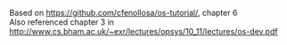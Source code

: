 Based on https://github.com/cfenollosa/os-tutorial/, chapter 6 <br>
Also referenced chapter 3 in http://www.cs.bham.ac.uk/~exr/lectures/opsys/10_11/lectures/os-dev.pdf
